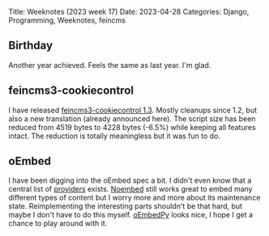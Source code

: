 Title: Weeknotes (2023 week 17)
Date: 2023-04-28
Categories: Django, Programming, Weeknotes, feincms

## Birthday

Another year achieved. Feels the same as last year. I'm glad.

## feincms3-cookiecontrol

I have released [feincms3-cookiecontrol
1.3](https://pypi.org/project/feincms3-cookiecontrol/). Mostly cleanups since
1.2, but also a new translation (already announced here). The script size has
been reduced from 4519 bytes to 4228 bytes (-6.5%) while keeping all features
intact. The reduction is totally meaningless but it was fun to do.

## oEmbed

I have been digging into the oEmbed spec a bit. I didn't even know that a
central list of [providers](https://oembed.com/providers.json) exists.
[Noembed](https://noembed.com/) still works great to embed many different types
of content but I worry more and more about its maintenance state.
Reimplementing the interesting parts shouldn't be that hard, but maybe I don't
have to do this myself. [oEmbedPy](https://github.com/attakei-lab/oEmbedPy/)
looks nice, I hope I get a chance to play around with it.
